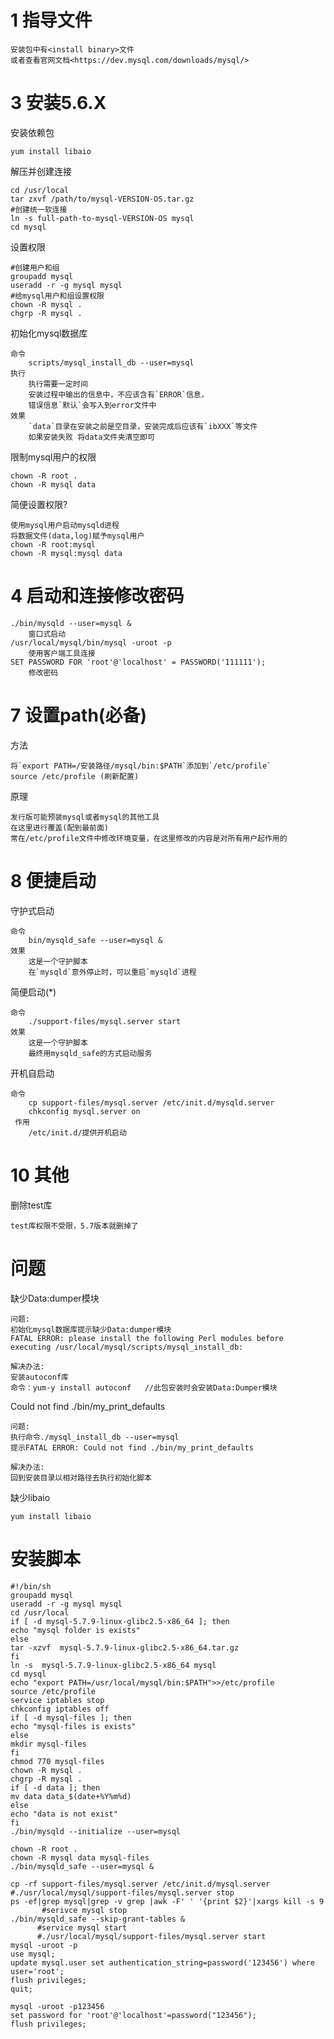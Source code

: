 



# 1 指导文件

    安装包中有<install binary>文件
    或者查看官网文档<https://dev.mysql.com/downloads/mysql/>
    

# 3 安装5.6.X 

安装依赖包

    yum install libaio

解压并创建连接

    cd /usr/local
    tar zxvf /path/to/mysql-VERSION-OS.tar.gz
    #创建统一软连接
    ln -s full-path-to-mysql-VERSION-OS mysql
    cd mysql
        
设置权限
        
    #创建用户和组
    groupadd mysql
    useradd -r -g mysql mysql
    #给mysql用户和组设置权限
    chown -R mysql .
    chgrp -R mysql .
    
    
初始化mysql数据库

    命令
        scripts/mysql_install_db --user=mysql
    执行
        执行需要一定时间    
        安装过程中输出的信息中，不应该含有`ERROR`信息，
        错误信息`默认`会写入到error文件中
    效果
        `data`目录在安装之前是空目录，安装完成后应该有`ibXXX`等文件
        如果安装失败 将data文件夹清空即可
    
限制mysql用户的权限

    chown -R root .
    chown -R mysql data


简便设置权限?
   
    使用mysql用户启动mysqld进程
    将数据文件(data,log)赋予mysql用户
    chown -R root:mysql
    chown -R mysql:mysql data 
   
    

# 4 启动和连接修改密码

    ./bin/mysqld --user=mysql &
        窗口式启动
    /usr/local/mysql/bin/mysql -uroot -p
        使用客户端工具连接
    SET PASSWORD FOR 'root'@'localhost' = PASSWORD('111111');
        修改密码 

# 7 设置path(必备)

方法

    将`export PATH=/安装路径/mysql/bin:$PATH`添加到`/etc/profile`
    source /etc/profile (刷新配置)

原理

    发行版可能预装mysql或者mysql的其他工具 
    在这里进行覆盖(配到最前面)
    常在/etc/profile文件中修改环境变量，在这里修改的内容是对所有用户起作用的    


# 8 便捷启动

守护式启动

    命令
        bin/mysqld_safe --user=mysql &
    效果    
        这是一个守护脚本
        在`mysqld`意外停止时，可以重启`mysqld`进程
   
简便启动(*)

    命令
        ./support-files/mysql.server start
    效果
        这是一个守护脚本
        最终用mysqld_safe的方式启动服务

开机自启动

    命令 
        cp support-files/mysql.server /etc/init.d/mysqld.server    
        chkconfig mysql.server on
     作用  
        /etc/init.d/提供开机启动

# 10 其他

删除test库

    test库权限不受限，5.7版本就删掉了


#  问题 

缺少Data:dumper模块

    问题:
    初始化mysql数据库提示缺少Data:dumper模块
    FATAL ERROR: please install the following Perl modules before executing /usr/local/mysql/scripts/mysql_install_db:
    
    解决办法:
    安装autoconf库
    命令：yum-y install autoconf   //此包安装时会安装Data:Dumper模块
    
Could not find ./bin/my_print_defaults

    问题:
    执行命令./mysql_install_db --user=mysql
    提示FATAL ERROR: Could not find ./bin/my_print_defaults

    解决办法:
    回到安装目录以相对路径去执行初始化脚本

缺少libaio

    yum install libaio



# 安装脚本

    
    #!/bin/sh
    groupadd mysql
    useradd -r -g mysql mysql
    cd /usr/local
    if [ -d mysql-5.7.9-linux-glibc2.5-x86_64 ]; then 
    echo "mysql folder is exists"
    else
    tar -xzvf  mysql-5.7.9-linux-glibc2.5-x86_64.tar.gz
    fi
    ln -s  mysql-5.7.9-linux-glibc2.5-x86_64 mysql
    cd mysql
    echo "export PATH=/usr/local/mysql/bin:$PATH">>/etc/profile
    source /etc/profile
    service iptables stop
    chkconfig iptables off
    if [ -d mysql-files ]; then
    echo "mysql-files is exists"
    else
    mkdir mysql-files
    fi
    chmod 770 mysql-files
    chown -R mysql .
    chgrp -R mysql .
    if [ -d data ]; then
    mv data data_$(date+%Y%m%d)
    else 
    echo "data is not exist"
    fi
    ./bin/mysqld --initialize --user=mysql
    
    chown -R root .
    chown -R mysql data mysql-files
    ./bin/mysqld_safe --user=mysql &
    
    cp -rf support-files/mysql.server /etc/init.d/mysql.server
    #./usr/local/mysql/support-files/mysql.server stop
    ps -ef|grep mysql|grep -v grep |awk -F' ' '{print $2}'|xargs kill -s 9
           #serivce mysql stop
    ./bin/mysqld_safe --skip-grant-tables &
          #service mysql start
          #./usr/local/mysql/support-files/mysql.server start
    mysql -uroot -p
    use mysql;
    update mysql.user set authentication_string=password('123456') where user='root';
    flush privileges;
    quit;
    
    mysql -uroot -p123456
    set password for 'root'@'localhost'=password("123456");
    flush privileges;

